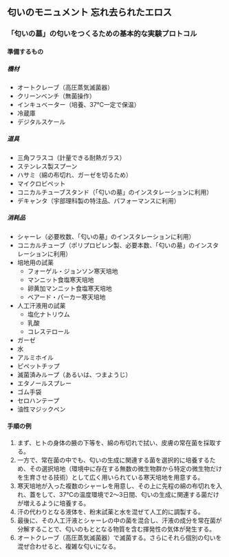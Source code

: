 ## 匂いのモニュメント 忘れ去られたエロス

### 「匂いの墓」の匂いをつくるための基本的な実験プロトコル

#### 準備するもの
##### 機材
- オートクレーブ（高圧蒸気滅菌器）
- クリーンベンチ（無菌操作）
- インキュベーター（培養、37℃一定で保温）
- 冷蔵庫
- デジタルスケール

##### 道具
- 三角フラスコ（計量できる耐熱ガラス）
- ステンレス製スプーン
- ハサミ（綿の布切れ、ガーゼを切るため）
- マイクロピペット
- コニカルチューブスタンド（「匂いの墓」のインスタレーションに利用）
- デキャンタ（宇部理科製の特注品、パフォーマンスに利用）

##### 消耗品
- シャーレ（必要枚数、「匂いの墓」のインスタレーションに利用）
- コニカルチューブ（ポリプロピレン製、必要本数、「匂いの墓」のインスタレーションに利用）
- 培地用の試薬
  - フォーゲル・ジョンソン寒天培地
  - マンニット食塩寒天培地
  - 卵黄加マンニット食塩寒天培地
  - ベアード・パーカー寒天培地
- 人工汗液用の試薬
  - 塩化ナトリウム
  - 乳酸
  - コレステロール
- ガーゼ
- 水
- アルミホイル
- ピペットチップ
- 滅菌済みループ（あるいは、つまようじ）
- エタノールスプレー
- ゴム手袋
- セロハンテープ
- 油性マジックペン

#### 手順の例
1. まず、ヒトの身体の腋の下等を、綿の布切れで拭い、皮膚の常在菌を採取する。
2. 一方で、常在菌の中でも、匂いの生成に関連する菌を選択的に培養するため、その選択培地（環境中に存在する無数の微生物群から特定の微生物だけを生育させる技術）として広く用いられている寒天培地を用意する。
3. 寒天培地が入った複数のシャーレを用意し、その上に先程の綿の布切れを入れ、蓋をして、37℃の温度環境で2～3日間、匂いの生成に関連する菌だけが増えるように培養する。
4. 汗の代わりとなる液体を、粉末試薬と水を混ぜて人工的に調製する。
5. 最後に、その人工汗液とシャーレの中の菌を混合し、汗液の成分を常在菌が分解することで、匂いのもととなる物質を含む揮発性の気体が発生する。
6. オートクレーブ（高圧蒸気滅菌器）で滅菌する。さらにそれら個別の匂いを混ぜ合わせると、複雑な匂いになる。
